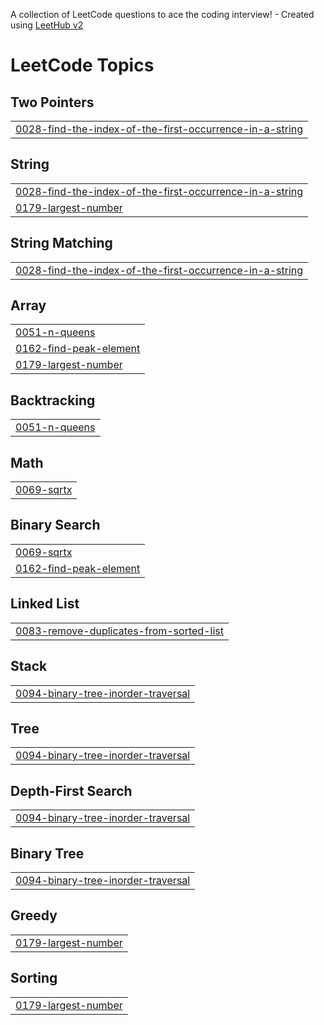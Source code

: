 A collection of LeetCode questions to ace the coding interview! - Created using [LeetHub v2](https://github.com/arunbhardwaj/LeetHub-2.0)
<!---LeetCode Topics Start-->
# LeetCode Topics
## Two Pointers
|  |
| ------- |
| [0028-find-the-index-of-the-first-occurrence-in-a-string](https://github.com/Joshu1231/Leetcode/tree/master/0028-find-the-index-of-the-first-occurrence-in-a-string) |
## String
|  |
| ------- |
| [0028-find-the-index-of-the-first-occurrence-in-a-string](https://github.com/Joshu1231/Leetcode/tree/master/0028-find-the-index-of-the-first-occurrence-in-a-string) |
| [0179-largest-number](https://github.com/Joshu1231/Leetcode/tree/master/0179-largest-number) |
## String Matching
|  |
| ------- |
| [0028-find-the-index-of-the-first-occurrence-in-a-string](https://github.com/Joshu1231/Leetcode/tree/master/0028-find-the-index-of-the-first-occurrence-in-a-string) |
## Array
|  |
| ------- |
| [0051-n-queens](https://github.com/Joshu1231/Leetcode/tree/master/0051-n-queens) |
| [0162-find-peak-element](https://github.com/Joshu1231/Leetcode/tree/master/0162-find-peak-element) |
| [0179-largest-number](https://github.com/Joshu1231/Leetcode/tree/master/0179-largest-number) |
## Backtracking
|  |
| ------- |
| [0051-n-queens](https://github.com/Joshu1231/Leetcode/tree/master/0051-n-queens) |
## Math
|  |
| ------- |
| [0069-sqrtx](https://github.com/Joshu1231/Leetcode/tree/master/0069-sqrtx) |
## Binary Search
|  |
| ------- |
| [0069-sqrtx](https://github.com/Joshu1231/Leetcode/tree/master/0069-sqrtx) |
| [0162-find-peak-element](https://github.com/Joshu1231/Leetcode/tree/master/0162-find-peak-element) |
## Linked List
|  |
| ------- |
| [0083-remove-duplicates-from-sorted-list](https://github.com/Joshu1231/Leetcode/tree/master/0083-remove-duplicates-from-sorted-list) |
## Stack
|  |
| ------- |
| [0094-binary-tree-inorder-traversal](https://github.com/Joshu1231/Leetcode/tree/master/0094-binary-tree-inorder-traversal) |
## Tree
|  |
| ------- |
| [0094-binary-tree-inorder-traversal](https://github.com/Joshu1231/Leetcode/tree/master/0094-binary-tree-inorder-traversal) |
## Depth-First Search
|  |
| ------- |
| [0094-binary-tree-inorder-traversal](https://github.com/Joshu1231/Leetcode/tree/master/0094-binary-tree-inorder-traversal) |
## Binary Tree
|  |
| ------- |
| [0094-binary-tree-inorder-traversal](https://github.com/Joshu1231/Leetcode/tree/master/0094-binary-tree-inorder-traversal) |
## Greedy
|  |
| ------- |
| [0179-largest-number](https://github.com/Joshu1231/Leetcode/tree/master/0179-largest-number) |
## Sorting
|  |
| ------- |
| [0179-largest-number](https://github.com/Joshu1231/Leetcode/tree/master/0179-largest-number) |
<!---LeetCode Topics End-->